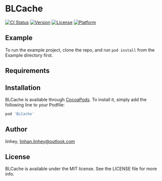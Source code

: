 # BLCache

[![CI Status](http://img.shields.io/travis/linhan.linhey@outlook.com/BLCache.svg?style=flat)](https://travis-ci.org/linhan.linhey@outlook.com/BLCache)
[![Version](https://img.shields.io/cocoapods/v/BLCache.svg?style=flat)](http://cocoapods.org/pods/BLCache)
[![License](https://img.shields.io/cocoapods/l/BLCache.svg?style=flat)](http://cocoapods.org/pods/BLCache)
[![Platform](https://img.shields.io/cocoapods/p/BLCache.svg?style=flat)](http://cocoapods.org/pods/BLCache)

## Example

To run the example project, clone the repo, and run `pod install` from the Example directory first.

## Requirements

## Installation

BLCache is available through [CocoaPods](http://cocoapods.org). To install
it, simply add the following line to your Podfile:

```ruby
pod 'BLCache'
```

## Author

linhey, linhan.linhey@outlook.com

## License

BLCache is available under the MIT license. See the LICENSE file for more info.

